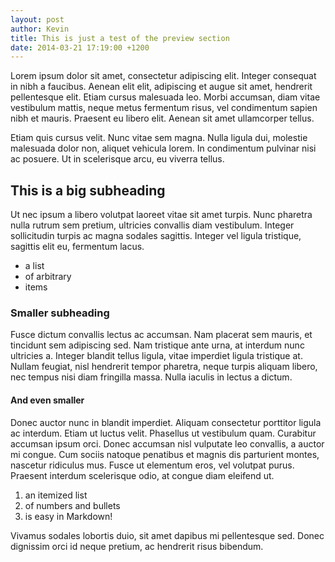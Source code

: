 ```yaml
---
layout: post
author: Kevin
title: This is just a test of the preview section
date: 2014-03-21 17:19:00 +1200
---
```


<!-- excerpt -->

Lorem ipsum dolor sit amet, consectetur adipiscing elit. Integer consequat in nibh a faucibus. Aenean elit elit, adipiscing et augue sit amet, hendrerit pellentesque elit. Etiam cursus malesuada leo. Morbi accumsan, diam vitae vestibulum mattis, neque metus fermentum risus, vel condimentum sapien nibh et mauris. Praesent eu libero elit. Aenean sit amet ullamcorper tellus.

<!-- /excerpt -->

Etiam quis cursus velit. Nunc vitae sem magna. Nulla ligula dui, molestie malesuada dolor non, aliquet vehicula lorem. In condimentum pulvinar nisi ac posuere. Ut in scelerisque arcu, eu viverra tellus.

## This is a big subheading

Ut nec ipsum a libero volutpat laoreet vitae sit amet turpis. Nunc pharetra nulla rutrum sem pretium, ultricies convallis diam vestibulum. Integer sollicitudin turpis ac magna sodales sagittis. Integer vel ligula tristique, sagittis elit eu, fermentum lacus.

- a list
- of arbitrary
- items

### Smaller subheading

Fusce dictum convallis lectus ac accumsan. Nam placerat sem mauris, et tincidunt sem adipiscing sed. Nam tristique ante urna, at interdum nunc ultricies a. Integer blandit tellus ligula, vitae imperdiet ligula tristique at. Nullam feugiat, nisl hendrerit tempor pharetra, neque turpis aliquam libero, nec tempus nisi diam fringilla massa. Nulla iaculis in lectus a dictum.

#### And even smaller

Donec auctor nunc in blandit imperdiet. Aliquam consectetur porttitor ligula ac interdum. Etiam ut luctus velit. Phasellus ut vestibulum quam. Curabitur accumsan ipsum orci. Donec accumsan nisl vulputate leo convallis, a auctor mi congue. Cum sociis natoque penatibus et magnis dis parturient montes, nascetur ridiculus mus. Fusce ut elementum eros, vel volutpat purus. Praesent interdum scelerisque odio, at congue diam eleifend ut.

1. an itemized list
2. of numbers and bullets
3. is easy in Markdown!

Vivamus sodales lobortis duio, sit amet dapibus mi pellentesque sed. Donec dignissim orci id neque pretium, ac hendrerit risus bibendum.
